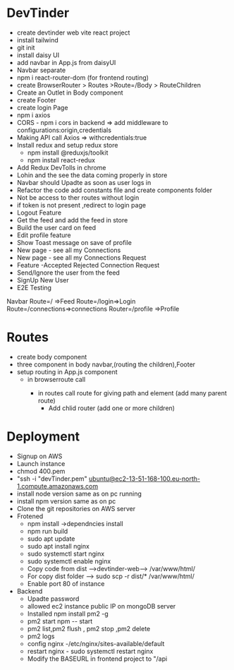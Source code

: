 # DevTinder

- create devtinder web vite react project
- install tailwind
- git init
- install daisy UI
- add navbar in App.js from daisyUI
- Navbar separate
- npm i react-router-dom (for frontend routing)
- create BrowserRouter > Routes >Route=/Body > RouteChildren
- Create an Outlet in Body component
- create Footer
- create login Page
- npm i axios
- CORS - npm i cors in backend => add middleware to configurations:origin,credentials
- Making API call Axios => withcredentials:true
- Install redux and setup redux store
  - npm install @reduxjs/toolkit
  - npm install react-redux
- Add Redux DevTolls in chrome
- Lohin and the see the data coming properly in store
- Navbar should Upadte as soon as user logs in
- Refactor the code add constants file and create components folder
- Not be access to ther routes without login
- if token is not present ,redirect to login page
- Logout Feature
- Get the feed and add the feed in store
- Build the user card on feed
- Edit profile feature
- Show Toast message on save of profile
- New page - see all my Connections
- New page - see all my Connections Request
- Feature -Accepted Rejected Connection Request
- Send/Ignore the user from the feed
- SignUp New User
- E2E Testing

Navbar
Route=/ =>Feed
Route=/login=>Login
Route=/connections=>connections
Router=/profile =>Profile

# Routes

- create body component
- three component in body navbar,<Outlet>(routing the children),Footer
- setup routing in App.js component <BrowserRoute> </BrowserRoute>
  - in browserroute call <rotutes/><rotutes/>
    - in routes call route for giving path and element <Route></Route>(add many parent route)
      - Add chlid router (add one or more children)

# Deployment

- Signup on AWS
- Launch instance
- chmod 400<secret>.pem
- "ssh -i "devTinder.pem" ubuntu@ec2-13-51-168-100.eu-north-1.compute.amazonaws.com
- install node version same as on pc running
- install npm version same as on pc
- Clone the git repositories on AWS server
- Frotened
  - npm install ->dependncies install
  - npm run build
  - sudo apt update
  - sudo apt install nginx
  - sudo systemctl start nginx
  - sudo systemctl enable nginx
  - Copy code from dist -->devtinder-web--> /var/www/html/
  - For copy dist folder --> sudo scp -r dist/\* /var/www/html/
  - Enable port 80 of instance
- Backend
  - Upadte password
  - allowed ec2 instance public IP on mongoDB server
  - Installed npm install pm2 -g
  - pm2 start npm -- start
  - pm2 list,pm2 flush <name >, pm2 stop <name >,pm2 delete <name>
  - pm2 logs
  - config nginx -/etc/nginx/sites-available/default
  - restart nginx - sudo systemctl restart nginx
  - Modify the BASEURL in frontend project to "/api
